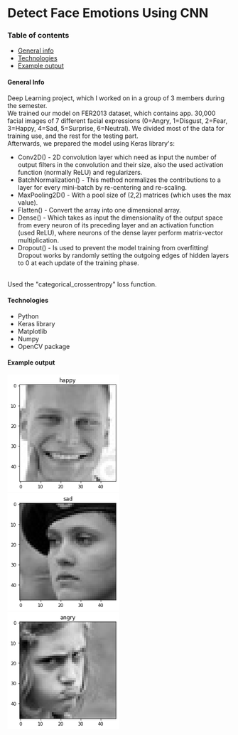 # Detect Face Emotions Using CNN

### Table of contents
* [General info](#general-info)
* [Technologies](#technologies)
* [Example output](#example-output)

#### General Info
Deep Learning project, which I worked on in a group of 3 members during the semester.<br/>
We trained our model on FER2013 dataset, which contains app. 30,000 facial images of 7 different facial expressions (0=Angry, 1=Disgust, 2=Fear, 3=Happy, 4=Sad, 5=Surprise, 6=Neutral). We divided most of the data for training use, and the rest for the testing part. <br/>
Afterwards, we prepared the model using Keras library's:<br/> 
* Conv2D() - 2D convolution layer which need as input the number of output filters in the convolution and their size, also the used activation function (normally ReLU) and regularizers.<br/>
* BatchNormalization() - This method normalizes the contributions to a layer for every mini-batch by re-centering and re-scaling.<br/>
* MaxPooling2D() - With a pool size of (2,2) matrices (which uses the max value).<br/>
* Flatten() - Convert the array into one dimensional array.<br/>
* Dense() - Which takes as input the dimensionality of the output space from every neuron of its preceding layer and an activation function (used ReLU), where neurons of the dense layer perform matrix-vector multiplication.<br/>
* Dropout() - Is used to prevent the model training from overfitting! Dropout works by randomly setting the outgoing edges of hidden layers to 0 at each update of the training phase.<br/>
<br/>
Used the "categorical_crossentropy" loss function.

#### Technologies
* Python
* Keras library
* Matplotlib
* Numpy
* OpenCV package

#### Example output
![image](./example_run/classify_emotion1.png)<br/>
![image](./example_run/classify_emotion2.png)<br/>
![image](./example_run/classify_emotion3.png)<br/>
